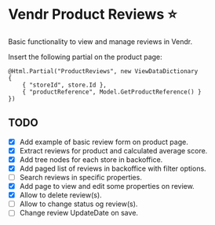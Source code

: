# Vendr Product Reviews :star:

Basic functionality to view and manage reviews in Vendr.

Insert the following partial on the product page:

```
@Html.Partial("ProductReviews", new ViewDataDictionary
{
    { "storeId", store.Id },
    { "productReference", Model.GetProductReference() }
})
```

## TODO

- [x] Add example of basic review form on product page.
- [x] Extract reviews for product and calculated average score.
- [x] Add tree nodes for each store in backoffice.
- [x] Add paged list of reviews in backoffice with filter options.
- [ ] Search reviews in specific properties.
- [x] Add page to view and edit some properties on review.
- [x] Allow to delete review(s).
- [ ] Allow to change status og review(s).
- [ ] Change review UpdateDate on save.
